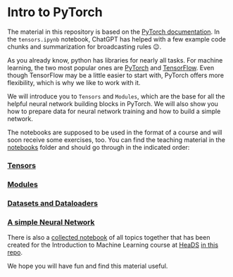 # Intro to PyTorch

The material in this repository is based on the [PyTorch documentation](https://pytorch.org/docs/stable/index.html). In the `tensors.ipynb` notebook, ChatGPT has helped with a few example code chunks and summarization for broadcasting rules :wink:.

As you already know, python has libraries for nearly all tasks. For machine learning, the two most popular ones are [PyTorch](https://pytorch.org/) and [TensorFlow](https://www.tensorflow.org/). Even though TensorFlow may be a little easier to start with, PyTorch offers more flexibility, which is why we like to work with it.

We will introduce you to `Tensors` and `Modules`, which are the base for all the helpful neural network building blocks in PyTorch. We will also show you how to prepare data for neural network training and how to build a simple network.

The notebooks are supposed to be used in the format of a course and will soon receive some exercises, too. You can find the teaching material in the [notebooks](notebooks) folder and should go through in the indicated order:

### [Tensors](notebooks/010_tensors.ipynb)

### [Modules](notebooks/020_modules.ipynb)

### [Datasets and Dataloaders](notebooks/030_datasets_and_loaders.ipynb)

### [A simple Neural Network](notebooks/040_neuralnetworks.ipynb)

There is also a [collected notebook](notebooks/intro_to_pytorch.ipynb) of all topics together that has been created for the Introduction to Machine Learning course at [HeaDS](https://heads.ku.dk/) [in this repo](https://github.com/Center-for-Health-Data-Science/IntroToML).

We hope you will have fun and find this material useful.